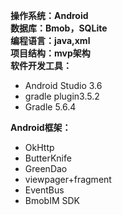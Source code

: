 **操作系统：Android**<br>
**数据库：Bmob，SQLite**<br>
**编程语言：java,xml**<br>
**项目结构：mvp架构**<br>
**软件开发工具：**
- Android Studio 3.6
- gradle plugin3.5.2
- Gradle 5.6.4

**Android框架：**
- OkHttp
- ButterKnife
- GreenDao
- viewpager+fragment
- EventBus
- BmobIM SDK
